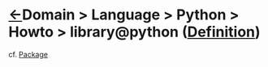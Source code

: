<head><link rel="stylesheet" href="../../../../md.css"/><script src="../../../../md.js"></script></head>

[//]: #(Reference)
[Repo_Readme]:   ../list/object_list.md
[Item_Whatis]:   ../whatis/package_whatis.md

[Package_Howto]: ../howto/package_howto.md

# [&larr;][Repo_Readme]Domain > Language > Python > Howto > library@python ([Definition][Item_Whatis])

cf. [Package][Package_Howto]